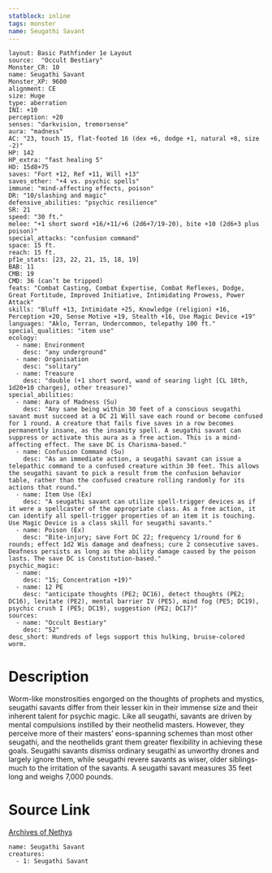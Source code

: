 ```yaml
---
statblock: inline
tags: monster
name: Seugathi Savant
---
```

```statblock
layout: Basic Pathfinder 1e Layout
source:  "Occult Bestiary"
Monster_CR: 10
name: Seugathi Savant
Monster_XP: 9600
alignment: CE
size: Huge
type: aberration
INI: +10
perception: +20
senses: "darkvision, tremorsense"
aura: "madness"
AC: "23, touch 15, flat-footed 16 (dex +6, dodge +1, natural +8, size -2)"
HP: 142
HP_extra: "fast healing 5"
HD: 15d8+75
saves: "Fort +12, Ref +11, Will +13"
saves_other: "+4 vs. psychic spells"
immune: "mind-affecting effects, poison"
DR: "10/slashing and magic"
defensive_abilities: "psychic resilience"
SR: 21
speed: "30 ft."
melee: "+1 short sword +16/+11/+6 (2d6+7/19-20), bite +10 (2d6+3 plus poison)"
special_attacks: "confusion command"
space: 15 ft.
reach: 15 ft.
pf1e_stats: [23, 22, 21, 15, 18, 19]
BAB: 11
CMB: 19
CMD: 36 (can’t be tripped)
feats: "Combat Casting, Combat Expertise, Combat Reflexes, Dodge, Great Fortitude, Improved Initiative, Intimidating Prowess, Power Attack"
skills: "Bluff +13, Intimidate +25, Knowledge (religion) +16, Perception +20, Sense Motive +19, Stealth +16, Use Magic Device +19"
languages: "Aklo, Terran, Undercommon, telepathy 100 ft."
special_qualities: "item use"
ecology:
  - name: Environment
    desc: "any underground"
  - name: Organisation
    desc: "solitary"
  - name: Treasure
    desc: "double (+1 short sword, wand of searing light [CL 10th, 1d20+10 charges], other treasure)"
special_abilities:
  - name: Aura of Madness (Su)
    desc: "Any sane being within 30 feet of a conscious seugathi savant must succeed at a DC 21 Will save each round or become confused for 1 round. A creature that fails five saves in a row becomes permanently insane, as the insanity spell. A seugathi savant can suppress or activate this aura as a free action. This is a mind-affecting effect. The save DC is Charisma-based."
  - name: Confusion Command (Su)
    desc: "As an immediate action, a seugathi savant can issue a telepathic command to a confused creature within 30 feet. This allows the seugathi savant to pick a result from the confusion behavior table, rather than the confused creature rolling randomly for its actions that round."
  - name: Item Use (Ex)
    desc: "A seugathi savant can utilize spell-trigger devices as if it were a spellcaster of the appropriate class. As a free action, it can identify all spell-trigger properties of an item it is touching. Use Magic Device is a class skill for seugathi savants."
  - name: Poison (Ex)
    desc: "Bite-injury; save Fort DC 22; frequency 1/round for 6 rounds; effect 1d2 Wis damage and deafness; cure 2 consecutive saves. Deafness persists as long as the ability damage caused by the poison lasts. The save DC is Constitution-based."
psychic_magic:
  - name:
    desc: "15; Concentration +19)"
  - name: 12 PE
    desc: "anticipate thoughts (PE2; DC16), detect thoughts (PE2; DC16), levitate (PE2), mental barrier IV (PE5), mind fog (PE5; DC19), psychic crush I (PE5; DC19), suggestion (PE2; DC17)"
sources:
  - name: "Occult Bestiary"
    desc: "52"
desc_short: Hundreds of legs support this hulking, bruise-colored worm.
```
# Description
Worm-like monstrosities engorged on the thoughts of prophets and mystics, seugathi savants differ from their lesser kin in their immense size and their inherent talent for psychic magic. Like all seugathi, savants are driven by mental compulsions instilled by their neothelid masters. However, they perceive more of their masters’ eons-spanning schemes than most other seugathi, and the neothelids grant them greater flexibility in achieving these goals. Seugathi savants dismiss ordinary seugathi as unworthy drones and largely ignore them, while seugathi revere savants as wiser, older siblings-much to the irritation of the savants. A seugathi savant measures 35 feet long and weighs 7,000 pounds.
# Source Link
[Archives of Nethys](https://aonprd.com/MonsterDisplay.aspx?ItemName=Seugathi%20Savant)
```encounter-table
name: Seugathi Savant
creatures:
  - 1: Seugathi Savant
```
